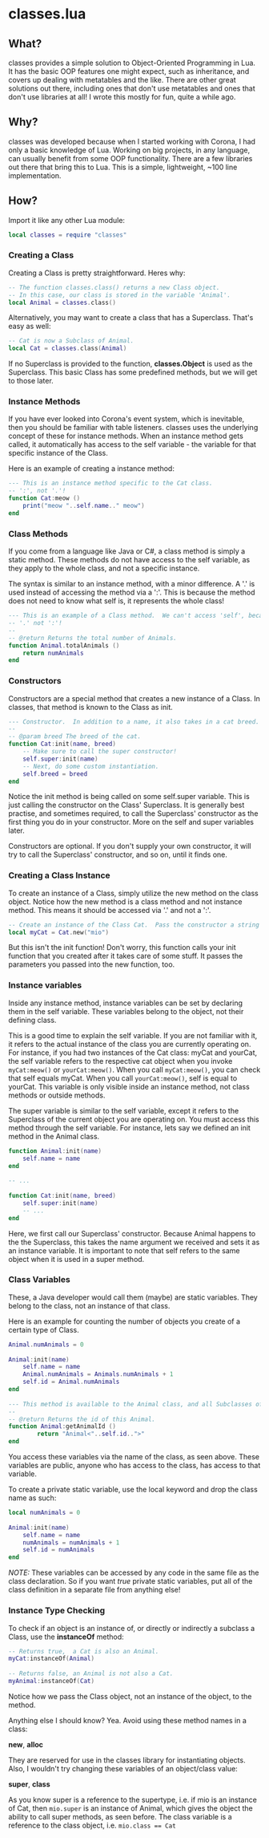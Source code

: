 # classes.lua

## What?

classes provides a simple solution to Object-Oriented Programming in Lua. It has the basic OOP features one might expect, such as inheritance, and covers up dealing with metatables and the like.  There are other great solutions out there, including ones that don't use metatables and ones that don't use libraries at all!  I wrote this mostly for fun, quite a while ago.

## Why?

classes was developed because when I started working with Corona, I had only a basic knowledge of Lua. Working on big projects, in any language, can usually benefit from some OOP functionality. There are a few libraries out there that bring this to Lua. This is a simple, lightweight, ~100 line implementation.

## How?

Import it like any other Lua module:

```Lua
local classes = require "classes"
```

### Creating a Class

Creating a Class is pretty straightforward. Heres why:

```Lua
-- The function classes.class() returns a new Class object.
-- In this case, our class is stored in the variable 'Animal'.
local Animal = classes.class()
```

Alternatively, you may want to create a class that has a Superclass. That's easy as well:

```Lua
-- Cat is now a Subclass of Animal.
local Cat = classes.class(Animal)
```

If no Superclass is provided to the function, __classes.Object__ is used as the Superclass. This basic Class has some predefined methods, but we will get to those later.

### Instance Methods

If you have ever looked into Corona's event system, which is inevitable, then you should be familiar with table listeners. classes uses the underlying concept of these for instance methods. When an instance method gets called, it automatically has access to the self variable - the variable for that specific instance of the Class.

Here is an example of creating a instance method:

```Lua
--- This is an instance method specific to the Cat class.
-- ':', not '.'!
function Cat:meow ()
	print("meow "..self.name.." meow")
end
```

### Class Methods

If you come from a language like Java or C#, a class method is simply a static method. These methods do not have access to the self variable, as they apply to the whole class, and not a specific instance.

The syntax is similar to an instance method, with a minor difference. A '.' is used instead of accessing the method via a ':'. This is because the method does not need to know what self is, it represents the whole class!

```Lua
--- This is an example of a Class method.  We can't access 'self', because it represents the whole Class, not an instance of this Class.
-- '.' not ':'!
--
-- @return Returns the total number of Animals.
function Animal.totalAnimals ()
	return numAnimals
end
```

### Constructors

Constructors are a special method that creates a new instance of a Class. In classes, that method is known to the Class as init.

```Lua
--- Constructor.  In addition to a name, it also takes in a cat breed.
--
-- @param breed The breed of the cat.
function Cat:init(name, breed)
	-- Make sure to call the super constructor!
	self.super:init(name)
	-- Next, do some custom instantiation.
	self.breed = breed
end
```

Notice the init method is being called on some self.super variable. This is just calling the constructor on the Class' Superclass. It is generally best practise, and sometimes required, to call the Superclass' constructor as the first thing you do in your constructor. More on the self and super variables later.

Constructors are optional. If you don't supply your own constructor, it will try to call the Superclass' constructor, and so on, until it finds one.

### Creating a Class Instance

To create an instance of a Class, simply utilize the new method on the class object. Notice how the new method is a class method and not instance method. This means it should be accessed via '.' and not a ':'.

```Lua
-- Create an instance of the Class Cat.  Pass the constructor a string called "mio".
local myCat = Cat.new("mio")
```

But this isn't the init function! Don't worry, this function calls your init function that you created after it takes care of some stuff. It passes the parameters you passed into the new function, too.

### Instance variables

Inside any instance method, instance variables can be set by declaring them in the self variable. These variables belong to the object, not their defining class.

This is a good time to explain the self variable. If you are not familiar with it, it refers to the actual instance of the class you are currently operating on. For instance, if you had two instances of the Cat class: myCat and yourCat, the self variable refers to the respective cat object when you invoke `myCat:meow()` or `yourCat:meow()`. When you call `myCat:meow()`, you can check that self equals myCat. When you call `yourCat:meow()`, self is equal to yourCat. This variable is only visible inside an instance method, not class methods or outside methods.

The super variable is similar to the self variable, except it refers to the Superclass of the current object you are operating on. You must access this method through the self variable. For instance, lets say we defined an init method in the Animal class.

```Lua
function Animal:init(name)
    self.name = name
end
 
-- ...
 
function Cat:init(name, breed)
    self.super:init(name)
    -- ...
end
```

Here, we first call our Superclass' constructor. Because Animal happens to the the Superclass, this takes the name argument we received and sets it as an instance variable. It is important to note that self refers to the same object when it is used in a super method.

### Class Variables
These, a Java developer would call them (maybe) are static variables. They belong to the class, not an instance of that class.

Here is an example for counting the number of objects you create of a certain type of Class.

```Lua
Animal.numAnimals = 0
 
Animal:init(name)
    self.name = name
    Animal.numAnimals = Animals.numAnimals + 1
    self.id = Animal.numAnimals
end
 
--- This method is available to the Animal class, and all Subclasses of Animal as well.
--
-- @return Returns the id of this Animal.
function Animal:getAnimalId ()
        return "Animal<"..self.id..">"
end
```

You access these variables via the name of the class, as seen above. These variables are public, anyone who has access to the class, has access to that variable.

To create a private static variable, use the local keyword and drop the class name as such:

```Lua
local numAnimals = 0
 
Animal:init(name)
    self.name = name
    numAnimals = numAnimals + 1
    self.id = numAnimals
end
```

*NOTE:* These variables can be accessed by any code in the same file as the class declaration. So if you want *true* private static variables, put all of the class definition in a separate file from anything else!

### Instance Type Checking

To check if an object is an instance of, or directly or indirectly a subclass a Class, use the __instanceOf__ method:

```Lua
-- Returns true,  a Cat is also an Animal.
myCat:instanceOf(Animal)
 
-- Returns false, an Animal is not also a Cat.
myAnimal:instanceOf(Cat)
```

Notice how we pass the Class object, not an instance of the object, to the method.

Anything else I should know?
Yea. Avoid using these method names in a class:

__new__, __alloc__

They are reserved for use in the classes library for instantiating objects.
Also, I wouldn't try changing these variables of an object/class value:

__super__, __class__

As you know super is a reference to the supertype, i.e. if mio is an instance of Cat, then `mio.super` is an instance of Animal, which gives the object the ability to call super methods, as seen before.
The class variable is a reference to the class object, i.e. `mio.class == Cat`
